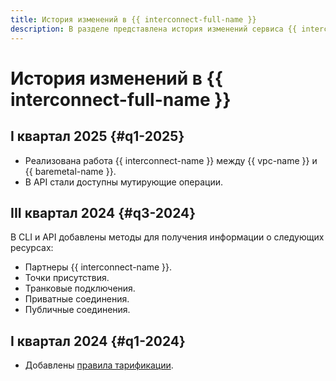 ```yaml
---
title: История изменений в {{ interconnect-full-name }}
description: В разделе представлена история изменений сервиса {{ interconnect-name }}.
---
```


# История изменений в {{ interconnect-full-name }}

## I квартал 2025 {#q1-2025}

* Реализована работа {{ interconnect-name }} между {{ vpc-name }} и {{ baremetal-name }}.
* В API стали доступны мутирующие операции.

## III квартал 2024 {#q3-2024}

В CLI и API добавлены методы для получения информации о следующих ресурсах:
  * Партнеры {{ interconnect-name }}.
  * Точки присутствия.
  * Транковые подключения.
  * Приватные соединения.
  * Публичные соединения.

## I квартал 2024 {#q1-2024}

* Добавлены [правила тарификации](./pricing.md).
